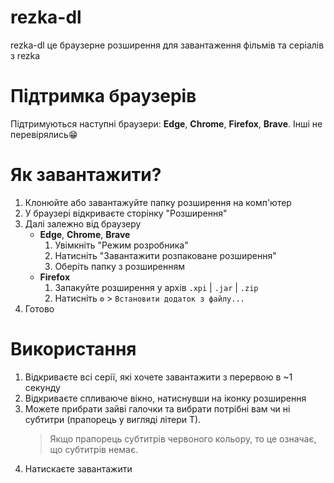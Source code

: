 # rezka-dl

rezka-dl це браузерне розширення для завантаження фільмів та серіалів з rezka

# Підтримка браузерів

Підтримуються наступні браузери: **Edge**, **Chrome**, **Firefox**, **Brave**. Інші не перевірялись😁

# Як завантажити?

1. Клонюйте або завантажуйте папку розширення на комп'ютер
2. У браузері відкриваєте сторінку "Розширення"
3. Далі залежно від браузеру
    - **Edge**, **Chrome**, **Brave**
        1. Увімкніть "Режим розробника"
        2. Натисніть "Завантажити розпаковане розширення"
        3. Оберіть папку з розширенням
    - **Firefox**
        1. Запакуйте розширення у архів `.xpi` | `.jar` | `.zip`
        2. Натисніть `⚙` > `Встановити додаток з файлу...`
4. Готово

# Використання

1. Відкриваєте всі серії, які хочете завантажити з перервою в ~1 секунду
2. Відкриваєте спливаюче вікно, натиснувши на іконку розширення
3. Можете прибрати зайві галочки та вибрати потрібні вам чи ні субтитри (прапорець у вигляді літери Т).
    > Якщо прапорець субтитрів червоного кольору, то це означає, що субтитрів немає.
4. Натискаєте завантажити
